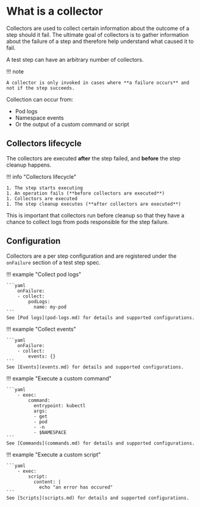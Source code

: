 # What is a collector

Collectors are used to collect certain information about the outcome of a step should it fail.
The ultimate goal of collectors is to gather information about the failure of a step and therefore help understand what caused it to fail.

A test step can have an arbitrary number of collectors.

!!! note

    A collector is only invoked in cases where **a failure occurs** and not if the step succeeds.

Collection can occur from:

- Pod logs
- Namespace events
- Or the output of a custom command or script

## Collectors lifecycle

The collectors are executed **after** the step failed, and **before** the step cleanup happens.

!!! info "Collectors lifecycle"

    1. The step starts executing
    1. An operation fails (**before collectors are executed**)
    1. Collectors are executed
    1. The step cleanup executes (**after collectors are executed**)

This is important that collectors run before cleanup so that they have a chance to collect logs from pods responsible for the step failure.

## Configuration

Collectors are a per step configuration and are registered under the `onFailure` section of a test step spec.

!!! example "Collect pod logs"

    ```yaml
        onFailure:
        - collect:
            podLogs:
              name: my-pod
    ```
    See [Pod logs](pod-logs.md) for details and supported configurations.

!!! example "Collect events"

    ```yaml
        onFailure:
        - collect:
            events: {}
    ```
    See [Events](events.md) for details and supported configurations.

!!! example "Execute a custom command"

    ```yaml
        - exec:
            command:
              entrypoint: kubectl
              args:
              - get
              - pod
              - -n
              - $NAMESPACE
    ```
    See [Commands](commands.md) for details and supported configurations.

!!! example "Execute a custom script"

    ```yaml
        - exec:
            script:
              content: |
                echo "an error has occured"
    ```
    See [Scripts](scripts.md) for details and supported configurations.
